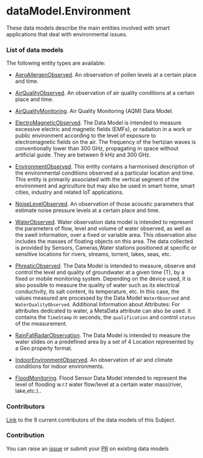 # dataModel.Environment
These data models describe the main entities involved with smart applications that deal with environmental issues.

### List of data models

The following entity types are available:
- [AeroAllergenObserved](https://github.com/smart-data-models/dataModel.Environment/blob/master/AeroAllergenObserved/README.md). An observation of pollen levels at a certain place and time.

- [AirQualityObserved](https://github.com/smart-data-models/dataModel.Environment/blob/master/AirQualityObserved/README.md). An observation of air quality conditions at a certain place and time.

- [AirQualityMonitoring](https://github.com/smart-data-models/dataModel.Environment/blob/master/AirQualityMonitoring/README.md). Air Quality Monitoring (AQM) Data Model.

- [ElectroMagneticObserved](https://github.com/smart-data-models/dataModel.Environment/blob/master/ElectroMagneticObserved/README.md). The Data Model is intended to measure excessive electric and magnetic fields (EMFs), or radiation in a work or public environment according to the level of exposure to electromagnetic fields on the air. The frequency of the hertzian waves is conventionally lower than 300 GHz, propagating in space without artificial guide. They are between 9 kHz and 300 GHz.

- [EnvironmentObserved](https://github.com/smart-data-models/dataModel.Environment/blob/master/EnvironmentObserved/README.md). This entity contains a harmonised description of the environmental conditions observed at a particular location and time. This entity is primarily associated with the vertical segment of the environment and agriculture but may also be used in smart home, smart cities, industry and related IoT applications.

- [NoiseLevelObserved](https://github.com/smart-data-models/dataModel.Environment/blob/master/NoiseLevelObserved/README.md). An observation of those acoustic parameters that estimate noise pressure levels at a certain place and time. 

- [WaterObserved](https://github.com/smart-data-models/dataModel.Environment/blob/master/WaterObserved/README.md).  Water observation data model is intended to represent the parameters of flow, level and volume of water observed, as well as the swell information, over a fixed or variable area. This observation also includes the masses of floating objects on this area. The data collected is provided by Sensors, Cameras,Water stations positioned at specific or sensitive locations for rivers, streams, torrent, lakes, seas, etc.

- [PhreaticObserved](https://github.com/smart-data-models/dataModel.Environment/blob/master/PhreaticObserved/README.md). The Data Model is intended to measure, observe and control the level and quality of groundwater at a given time (T), by a fixed or mobile monitoring system. Depending on the device used, it is also possible to measure the quality of water such as its electrical conductivity, its salt content, its temperature, etc. In this case, the values measured are processed by the Data Model `WaterObserved` and `WaterQualityObserved`. Additional Information about Attributes: For attributes dedicated to water, a MetaData attribute can also be used. it contains the `TimeStamp` in seconds, the `qualification` and control `status` of the measurement.

- [RainFallRadarObservation](https://github.com/smart-data-models/dataModel.Environment/blob/master/RainFallRadarObservation/README.md). The Data Model is intended to measure the water slides on a predefined area by a set of 4 Location represented by a Geo property format.

- [IndoorEnvironmentObserved](https://github.com/smart-data-models/dataModel.Environment/blob/master/IndoorEnvironmentObserved/README.md). An observation of air and climate conditions for indoor environments.

- [FloodMonitoring](https://github.com/smart-data-models/dataModel.Environment/blob/master/FloodMonitoring/README.md). Flood Sensor Data Model intended to represent the level of flooding w.r.t water flow/level at a certain water mass(river, lake,etc.)..



### Contributors
[Link](https://github.com/smart-data-models/dataModel.Environment/blob/master/CONTRIBUTORS.yaml) to the 9 current contributors of the data models of this Subject.


### Contribution
You can raise an [issue](https://github.com/smart-data-models/dataModel.Environment/issues) or submit your [PR](https://github.com/smart-data-models/dataModel.Environment/pulls) on existing data models


